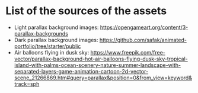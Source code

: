 # List of the sources of the assets

- Light parallax background images: <https://opengameart.org/content/3-parallax-backgrounds>
- Dark parallax background images: <https://github.com/safak/animated-portfolio/tree/starter/public>
- Air balloons flying in dusk sky: <https://www.freepik.com/free-vector/parallax-background-hot-air-balloons-flying-dusk-sky-tropical-island-with-palms-ocean-scenery-nature-summer-landscape-with-separated-layers-game-animation-cartoon-2d-vector-scene_21266869.htm#query=parallax&position=0&from_view=keyword&track=sph>
